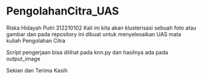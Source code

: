 # PengolahanCitra_UAS

Riska Hidayah Putri
312210102
Kali ini kita akan klusterisasi sebuah foto atau gambar dan pada repository ini dibuat untuk menyelesaikan UAS mata kuliah Pengolahan Citra

Script pengerjaan bisa dilihat pada knn.py dan hasilnya ada pada output_image

Sekian dan Terima Kasih 
